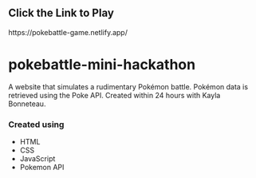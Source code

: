 
<h2>Click the Link to Play</h2>
https://pokebattle-game.netlify.app/

# pokebattle-mini-hackathon
A website that simulates a rudimentary Pokémon battle. Pokémon data is retrieved using the Poke API. Created within 24 hours with Kayla Bonneteau.


<h3>Created using </h3>

* HTML
* CSS
* JavaScript
* Pokemon API
